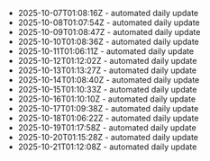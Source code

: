 - 2025-10-07T01:08:16Z - automated daily update
- 2025-10-08T01:07:54Z - automated daily update
- 2025-10-09T01:08:47Z - automated daily update
- 2025-10-10T01:08:36Z - automated daily update
- 2025-10-11T01:06:11Z - automated daily update
- 2025-10-12T01:12:02Z - automated daily update
- 2025-10-13T01:13:27Z - automated daily update
- 2025-10-14T01:08:40Z - automated daily update
- 2025-10-15T01:10:33Z - automated daily update
- 2025-10-16T01:10:10Z - automated daily update
- 2025-10-17T01:09:38Z - automated daily update
- 2025-10-18T01:06:22Z - automated daily update
- 2025-10-19T01:17:58Z - automated daily update
- 2025-10-20T01:15:28Z - automated daily update
- 2025-10-21T01:12:08Z - automated daily update
